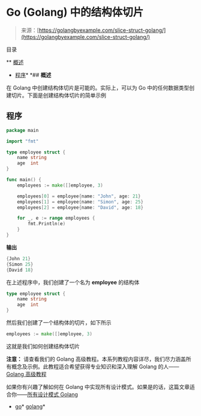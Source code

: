 <!--yml

类别：未分类

日期：2024-10-13 06:39:45

-->

# Go (Golang) 中的结构体切片

> 来源：[https://golangbyexample.com/slice-struct-golang/](https://golangbyexample.com/slice-struct-golang/)

目录

**   [概述](#Overview "Overview")

+   [程序](#Program "Program")*  *## **概述**

在 Golang 中创建结构体切片是可能的。实际上，可以为 Go 中的任何数据类型创建切片。下面是创建结构体切片的简单示例

## **程序**

```go
package main

import "fmt"

type employee struct {
	name string
	age  int
}

func main() {
	employees := make([]employee, 3)

	employees[0] = employee{name: "John", age: 21}
	employees[1] = employee{name: "Simon", age: 25}
	employees[2] = employee{name: "David", age: 18}

	for _, e := range employees {
		fmt.Println(e)
	}
}
```

**输出**

```go
{John 21}
{Simon 25}
{David 18}
```

在上述程序中，我们创建了一个名为 **employee** 的结构体

```go
type employee struct {
	name string
	age  int
}
```

然后我们创建了一个结构体的切片，如下所示

```go
employees := make([]employee, 3)
```

这就是我们如何创建结构体切片

**注意：** 请查看我们的 Golang 高级教程。本系列教程内容详尽，我们尽力涵盖所有概念及示例。此教程适合希望获得专业知识和深入理解 Golang 的人——[Golang 高级教程](https://golangbyexample.com/golang-comprehensive-tutorial/)

如果你有兴趣了解如何在 Golang 中实现所有设计模式。如果是的话，这篇文章适合你——[所有设计模式 Golang](https://golangbyexample.com/all-design-patterns-golang/)

+   [go](https://golangbyexample.com/tag/go/)*   [golang](https://golangbyexample.com/tag/golang/)*
